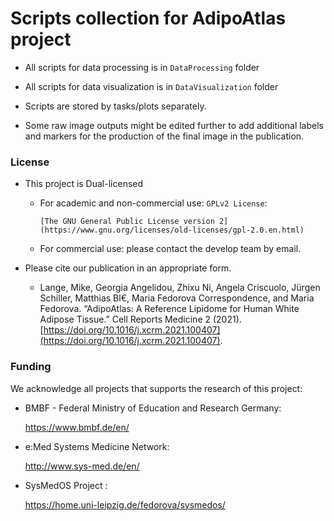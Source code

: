 # Scripts collection for AdipoAtlas project

- All scripts for data processing is in `DataProcessing` folder

- All scripts for data visualization is in `DataVisualization` folder

- Scripts are stored by tasks/plots separately.

- Some raw image outputs might be edited further to add additional labels and markers for the production of the final image in the publication.


### License

+ This project is Dual-licensed  
  
  * For academic and non-commercial use: `GPLv2 License`:   
    
        [The GNU General Public License version 2](https://www.gnu.org/licenses/old-licenses/gpl-2.0.en.html)  
  
  * For commercial use: please contact the develop team by email.  

+ Please cite our publication in an appropriate form.
  * Lange, Mike, Georgia Angelidou, Zhixu Ni, Angela Criscuolo, Jürgen Schiller, Matthias Bl€, Maria Fedorova Correspondence, and Maria Fedorova. “AdipoAtlas: A Reference Lipidome for Human White Adipose Tissue.” Cell Reports Medicine 2 (2021). [https://doi.org/10.1016/j.xcrm.2021.100407](https://doi.org/10.1016/j.xcrm.2021.100407).



### Funding

We acknowledge all projects that supports the research of this project:  

+ BMBF - Federal Ministry of Education and Research Germany:  
  
    https://www.bmbf.de/en/  

+ e:Med Systems Medicine Network:  
  
    http://www.sys-med.de/en/  

+ SysMedOS Project :   
  
    https://home.uni-leipzig.de/fedorova/sysmedos/

